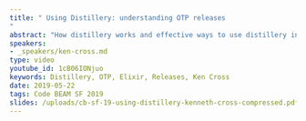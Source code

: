 ```yaml
---
title: " Using Distillery: understanding OTP releases
"
abstract: "How distillery works and effective ways to use distillery in production."
speakers:
- _speakers/ken-cross.md
type: video
youtube_id: 1cB06IONjuo
keywords: Distillery, OTP, Elixir, Releases, Ken Cross
date: 2019-05-22
tags: Code BEAM SF 2019
slides: /uploads/cb-sf-19-using-distillery-kenneth-cross-compressed.pdf
---
```

